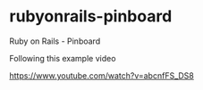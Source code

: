 # rubyonrails-pinboard
Ruby on Rails - Pinboard

Following this example video

https://www.youtube.com/watch?v=abcnfFS_DS8